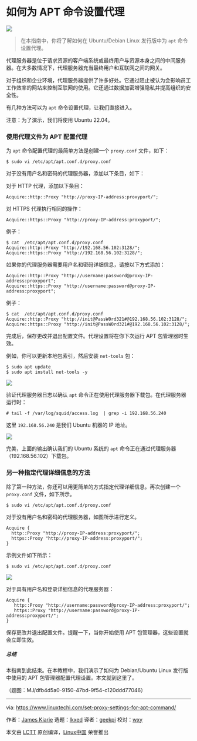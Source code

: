 [#]: subject: "How to Set Proxy Settings for APT Command"
[#]: via: "https://www.linuxtechi.com/set-proxy-settings-for-apt-command/"
[#]: author: "James Kiarie https://www.linuxtechi.com/author/james/"
[#]: collector: "lkxed"
[#]: translator: "geekpi"
[#]: reviewer: "wxy"
[#]: publisher: "wxy"
[#]: url: "https://linux.cn/article-15815-1.html"

如何为 APT 命令设置代理
======

![][0]

> 在本指南中，你将了解如何在 Ubuntu/Debian Linux 发行版中为 `apt` 命令设置代理。

代理服务器是位于请求资源的客户端系统或最终用户与资源本身之间的中间服务器。在大多数情况下，代理服务器充当最终用户和互联网之间的网关。

对于组织和企业环境，代理服务器提供了许多好处。它通过阻止被认为会影响员工工作效率的网站来控制互联网的使用。它还通过数据加密增强隐私并提高组织的安全性。

有几种方法可以为 `apt` 命令设置代理，让我们直接进入。

注意：为了演示，我们将使用 Ubuntu 22.04。

### 使用代理文件为 APT 配置代理

为 `apt` 命令配置代理的最简单方法是创建一个 `proxy.conf` 文件，如下：

```
$ sudo vi /etc/apt/apt.conf.d/proxy.conf
```

对于没有用户名和密码的代理服务器，添加以下条目，如下：

对于 HTTP 代理，添加以下条目：

```
Acquire::http::Proxy "http://proxy-IP-address:proxyport/";
```

对 HTTPS 代理执行相同的操作：

```
Acquire::https::Proxy "http://proxy-IP-address:proxyport/";
```

例子：

```
$ cat  /etc/apt/apt.conf.d/proxy.conf
Acquire::http::Proxy "http://192.168.56.102:3128/";
Acquire::https::Proxy "http://192.168.56.102:3128/";
```

如果你的代理服务器需要用户名和密码详细信息，请按以下方式添加：

```
Acquire::http::Proxy "http://username:password@proxy-IP-address:proxyport";
Acquire::https::Proxy "http://username:password@proxy-IP-address:proxyport";
```

例子：

```
$ cat  /etc/apt/apt.conf.d/proxy.conf
Acquire::http::Proxy "http://init@PassW0rd321#@192.168.56.102:3128/";
Acquire::https::Proxy "http://init@PassW0rd321#@192.168.56.102:3128/";
```

完成后，保存更改并退出配置文件。代理设置将在你下次运行 APT 包管理器时生效。

例如，你可以更新本地包索引，然后安装 `net-tools` 包：

```
$ sudo apt update
$ sudo apt install net-tools -y
```

![][1]

验证代理服务器日志以确认 `apt` 命令正在使用代理服务器下载包。在代理服务器运行时：

```
# tail -f /var/log/squid/access.log  | grep -i 192.168.56.240
```

这里 `192.168.56.240` 是我们 Ubuntu 机器的 IP 地址。

![][2]

完美，上面的输出确认我们的 Ubuntu 系统的 `apt` 命令正在通过代理服务器（192.168.56.102）下载包。

### 另一种指定代理详细信息的方法

除了第一种方法，你还可以用更简单的方式指定代理详细信息。再次创建一个 `proxy.conf` 文件，如下所示。

```
$ sudo vi /etc/apt/apt.conf.d/proxy.conf
```

对于没有用户名和密码的代理服务器，如图所示进行定义。

```
Acquire {
  http::Proxy "http://proxy-IP-address:proxyport/";
  https::Proxy "http://proxy-IP-address:proxyport/";
}
```

示例文件如下所示：

```
$ sudo vi /etc/apt/apt.conf.d/proxy.conf
```

![][3]

对于具有用户名和登录详细信息的代理服务器：

```
Acquire {
   http::Proxy "http://username:password@proxy-IP-address:proxyport/";
   https::Proxy "http://username:password@proxy-IP-address:proxyport/";
}
```

保存更改并退出配置文件。提醒一下，当你开始使用 APT 包管理器，这些设置就会立即生效。

##### 总结

本指南到此结束。在本教程中，我们演示了如何为 Debian/Ubuntu Linux 发行版中使用的 APT 包管理器配置代理设置。本文就到这里了。

（题图：MJ/dfb4d5a0-9150-47bd-9f54-c120ddd77046）

--------------------------------------------------------------------------------

via: https://www.linuxtechi.com/set-proxy-settings-for-apt-command/

作者：[James Kiarie][a]
选题：[lkxed][b]
译者：[geekpi](https://github.com/geekpi)
校对：[wxy](https://github.com/wxy)

本文由 [LCTT](https://github.com/LCTT/TranslateProject) 原创编译，[Linux中国](https://linux.cn/) 荣誉推出

[a]: https://www.linuxtechi.com/author/james/
[b]: https://github.com/lkxed/
[1]: https://www.linuxtechi.com/wp-content/uploads/2023/04/Apt-Install-Package-Proxy-Settings-1024x403.png?ezimgfmt=ng:webp/ngcb22
[2]: https://www.linuxtechi.com/wp-content/uploads/2023/04/Grep-Proxy-Logs-Ubuntu-Machine-1024x326.png?ezimgfmt=ng:webp/ngcb22
[3]: https://www.linuxtechi.com/wp-content/uploads/2023/04/Proxy-conf-Apt-Command-Ubuntu.png
[0]: https://img.linux.net.cn/data/attachment/album/202305/15/184447hh8ac86hkycy6jio.jpg